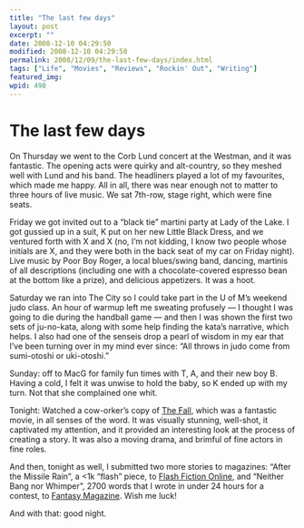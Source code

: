 ```yaml
---
title: "The last few days"
layout: post
excerpt: ""
date: 2008-12-10 04:29:50
modified: 2008-12-10 04:29:50
permalink: 2008/12/09/the-last-few-days/index.html
tags: ["Life", "Movies", "Reviews", "Rockin' Out", "Writing"]
featured_img: 
wpid: 498
---
```


# The last few days

On Thursday we went to the Corb Lund concert at the Westman, and it was fantastic. The opening acts were quirky and alt-country, so they meshed well with Lund and his band. The headliners played a lot of my favourites, which made me happy. All in all, there was near enough not to matter to three hours of live music. We sat 7th-row, stage right, which were fine seats.

Friday we got invited out to a “black tie” martini party at Lady of the Lake. I got gussied up in a suit, K put on her new Little Black Dress, and we ventured forth with X and X (no, I’m not kidding, I know two people whose initials are X, and they were both in the back seat of my car on Friday night). Live music by Poor Boy Roger, a local blues/swing band, dancing, martinis of all descriptions (including one with a chocolate-covered espresso bean at the bottom like a prize), and delicious appetizers. It was a hoot.

Saturday we ran into The City so I could take part in the U of M’s weekend judo class. An hour of warmup left me sweating profusely — I thought I was going to die during the handball game — and then I was shown the first two sets of ju-no-kata, along with some help finding the kata’s narrative, which helps. I also had one of the senseis drop a pearl of wisdom in my ear that I’ve been turning over in my mind ever since: “All throws in judo come from sumi-otoshi or uki-otoshi.”

Sunday: off to MacG for family fun times with T, A, and their new boy B. Having a cold, I felt it was unwise to hold the baby, so K ended up with my turn. Not that she complained one whit.

Tonight: Watched a cow-orker’s copy of [The Fall](http://www.imdb.com/title/tt0460791/), which was a fantastic movie, in all senses of the word. It was visually stunning, well-shot, it captivated my attention, and it provided an interesting look at the process of creating a story. It was also a moving drama, and brimful of fine actors in fine roles.

And then, tonight as well, I submitted two more stories to magazines: “After the Missile Rain”, a &lt;1k “flash” piece, to [Flash Fiction Online](http://www.flashfictiononline.com/), and “Neither Bang nor Whimper”, 2700 words that I wrote in under 24 hours for a contest, to [Fantasy Magazine](http://www.darkfantasy.org/fantasy/). Wish me luck!

And with that: good night.